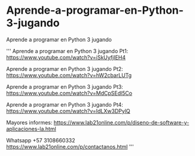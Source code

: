 # Aprende-a-programar-en-Python-3-jugando
Aprende a programar en Python 3 jugando 

'''
Aprende a programar en Python 3 jugando Pt1: https://www.youtube.com/watch?v=iSkUyfjIEH4

Aprende a programar en Python 3 jugando Pt2: https://www.youtube.com/watch?v=hW2cbarLUTg

Aprende a programar en Python 3 jugando Pt3: https://www.youtube.com/watch?v=MdCpSEdl5Co

Aprende a programar en Python 3 jugando Pt4: https://www.youtube.com/watch?v=IdLXw3DPylQ

Mayores informes: https://www.lab21online.com/p/diseno-de-software-y-aplicaciones-la.html



Whatsapp +57 3108660332
https://www.lab21online.com/p/contactanos.html
'''


